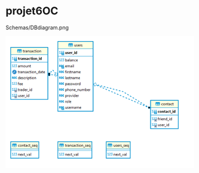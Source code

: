 # projet6OC

Schemas/DBdiagram.png

![db_diagram](https://github.com/JeanUngerer/projet6OC/blob/front-init/Schemas/DBdiagram.png?raw=true)
